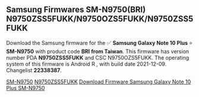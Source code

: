 <h2>Samsung Firmwares SM-N9750(BRI) N9750ZSS5FUKK/N9750OZS5FUKK/N9750ZSS5FUKK</h2>
Download the Samsung firmware for the ✅ <strong>Samsung Galaxy Note 10 Plus </strong> ⭐ <strong>SM-N9750</strong> with product code <strong>BRI</strong> <strong> from Taiwan</strong>. This firmware has version number PDA <strong>N9750ZSS5FUKK</strong> and CSC N9750OZS5FUKK. The operating system of this firmware is Android R , with build date 2021-12-09. Changelist <strong>22338387</strong>.


[SM-N9750](https://samfirm.shop/samsung/model/SM-N9750)
[N9750ZSS5FUKK](https://samfirm.shop/samsung/pda/N9750ZSS5FUKK)
[Download Firmware Samsung Galaxy Note 10 Plus SM-N9750](https://samfirm.shop/samsung/firmware/481276)
